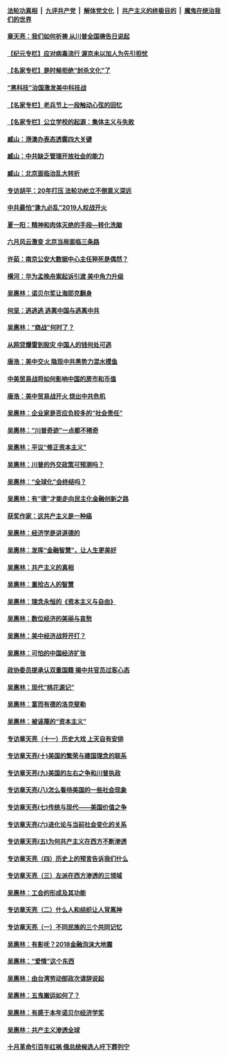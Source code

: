 

####  [法轮功真相](../../../../basic/blob/master/README.md?t=06252202) &nbsp;|&nbsp; [九评共产党](../../../../9ping.md/blob/master/README.md?t=06252202) &nbsp;|&nbsp; [解体党文化](../../../../jtdwh.md/blob/master/README.md?t=06252202)  &nbsp;|&nbsp; [共产主义的终极目的](../../../../gczydzjmd.md/blob/master/README.md?t=06252202) &nbsp;|&nbsp; [魔鬼在统治我们的世界](../../../../mgztzwmdsj.md/blob/master/README.md?t=06252202) 

#### [章天亮：我们如何祈祷 从川普全国祷告日说起](../pages/nsc423/n11944627.md?t=06252202) 

#### [【纪元专栏】应对病毒流行 渥京未以加人为先引担忧](../pages/nsc423/n11875714.md?t=06252202) 

#### [【名家专栏】是时候拒绝“封杀文化”了](../pages/nsc423/n11814093.md?t=06252202) 

#### [“黑科技”治国激发美中科技战](../pages/nsc423/n11638056.md?t=06252202) 

#### [【名家专栏】老兵节上一段触动心弦的回忆](../pages/nsc423/n11646016.md?t=06252202) 

#### [【名家专栏】公立学校的起源：集体主义与失败](../pages/nsc423/n11601833.md?t=06252202) 

#### [臧山：港澳办表态透露四大关键](../pages/nsc423/n11421628.md?t=06252202) 

#### [臧山：中共缺乏管理开放社会的能力](../pages/nsc423/n11407457.md?t=06252202) 

#### [臧山：北京面临治乱大转折](../pages/nsc423/n11406895.md?t=06252202) 

#### [专访胡平：20年打压 法轮功屹立不倒意义深远](../pages/nsc423/n11398800.md?t=06252202) 

#### [中共最怕“逢九必乱”2019人权战开火](../pages/nsc423/n11385248.md?t=06252202) 

#### [夏一阳：精神和肉体灭绝的手段—转化洗脑](../pages/nsc423/n11368250.md?t=06252202) 

#### [六月风云激变 北京当局面临三条路](../pages/nsc423/n11313668.md?t=06252202) 

#### [许茹：南京公安大数据中心主任猝死是偶然？](../pages/nsc423/n11064744.md?t=06252202) 

#### [横河：华为孟晚舟案起诉引渡 美中角力升级](../pages/nsc423/n11027230.md?t=06252202) 

#### [吴惠林：诺贝尔奖让海耶克翻身](../pages/nsc423/n10890049.md?t=06252202) 

#### [何坚：逃逃逃 逃离中国与逃离中共](../pages/nsc423/n10592891.md?t=06252202) 

#### [吴惠林：“商战”何时了？](../pages/nsc423/n10573558.md?t=06252202) 

#### [从网贷爆雷到股灾 中国人的钱何处可逃](../pages/nsc423/n10572800.md?t=06252202) 

#### [唐浩：美中交火 隐现中共黑势力混水摸鱼](../pages/nsc423/n10544040.md?t=06252202) 

#### [中美贸易战将如何影响中国的房市和币值](../pages/nsc423/n10543697.md?t=06252202) 

#### [唐浩：美中贸易战开火 烧出中共危机](../pages/nsc423/n10540126.md?t=06252202) 

#### [吴惠林：企业家是否应负较多的“社会责任”](../pages/nsc423/n10535022.md?t=06252202) 

#### [吴惠林：“川普奇迹”一点都不稀奇](../pages/nsc423/n10512808.md?t=06252202) 

#### [吴惠林：平议“修正资本主义”](../pages/nsc423/n10495724.md?t=06252202) 

#### [吴惠林：川普的外交政策可预测吗？](../pages/nsc423/n10462387.md?t=06252202) 

#### [吴惠林：“全球化”会终结吗？](../pages/nsc423/n10452838.md?t=06252202) 

#### [吴惠林：有“德”才能走向民主化金融创新之路](../pages/nsc423/n10432292.md?t=06252202) 

#### [获奖作家：这共产主义是一种癌](../pages/nsc423/n10431541.md?t=06252202) 

#### [吴惠林：经济学是讲道德的](../pages/nsc423/n10398014.md?t=06252202) 

#### [吴惠林：发挥“金融智慧”，让人生更美好](../pages/nsc423/n10375019.md?t=06252202) 

#### [吴惠林：共产主义的真相](../pages/nsc423/n10351394.md?t=06252202) 

#### [吴惠林：重拾古人的智慧](../pages/nsc423/n10337691.md?t=06252202) 

#### [吴惠林：理念永恒的《资本主义与自由》](../pages/nsc423/n10316274.md?t=06252202) 

#### [吴惠林：数位经济的美丽与哀愁](../pages/nsc423/n10292946.md?t=06252202) 

#### [吴惠林：美中经济战将开打？](../pages/nsc423/n10258825.md?t=06252202) 

#### [吴惠林：可怕的中国经济扩张](../pages/nsc423/n10219147.md?t=06252202) 

#### [政协委员提承认双重国籍 揭中共官员过客心态](../pages/nsc423/n10208809.md?t=06252202) 

#### [吴惠林：现代“桃花源记”](../pages/nsc423/n10185234.md?t=06252202) 

#### [吴惠林：富而有德的洛克斐勒](../pages/nsc423/n10142264.md?t=06252202) 

#### [吴惠林：被诬蔑的“资本主义”](../pages/nsc423/n10124816.md?t=06252202) 

#### [专访章天亮（十一）历史大戏 上天自有安排](../pages/nsc423/n10094905.md?t=06252202) 

#### [专访章天亮(十)美国的繁荣与建国理念的联系](../pages/nsc423/n10094899.md?t=06252202) 

#### [专访章天亮(九)美国的左右之争和川普执政](../pages/nsc423/n10094889.md?t=06252202) 

#### [专访章天亮(八)怎么看待美国的一些社会现象](../pages/nsc423/n10094857.md?t=06252202) 

#### [专访章天亮(七)传统与现代——美国价值之争](../pages/nsc423/n10093140.md?t=06252202) 

#### [专访章天亮(六)进化论与当前社会变化的关系](../pages/nsc423/n10092036.md?t=06252202) 

#### [专访章天亮(五)为何共产主义在西方不断渗透](../pages/nsc423/n10083620.md?t=06252202) 

#### [专访章天亮（四）历史上的预言告诉我们什么](../pages/nsc423/n10083606.md?t=06252202) 

#### [专访章天亮（三）左派在西方渗透的三领域](../pages/nsc423/n10081115.md?t=06252202) 

#### [吴惠林：工会的形成及其功能](../pages/nsc423/n10080633.md?t=06252202) 

#### [专访章天亮（二）什么人和组织让人背离神](../pages/nsc423/n10076637.md?t=06252202) 

#### [专访章天亮（一）不同民族的三个共同记忆](../pages/nsc423/n10074188.md?t=06252202) 

#### [吴惠林：有影呒？2018金融泡沫大地震](../pages/nsc423/n10040534.md?t=06252202) 

#### [吴惠林：“爱情”这个东西](../pages/nsc423/n10019423.md?t=06252202) 

#### [吴惠林：由台湾劳动部政次请辞说起](../pages/nsc423/n9979679.md?t=06252202) 

#### [吴惠林：五鬼搬运如何了？](../pages/nsc423/n9925338.md?t=06252202) 

#### [吴惠林：有感于本年诺贝尔经济学奖](../pages/nsc423/n9871883.md?t=06252202) 

#### [吴惠林：共产主义渗透全球](../pages/nsc423/n9812748.md?t=06252202) 

#### [十月革命引百年红祸 俄总统候选人吁下葬列宁](../pages/nsc423/n9810182.md?t=06252202) 

